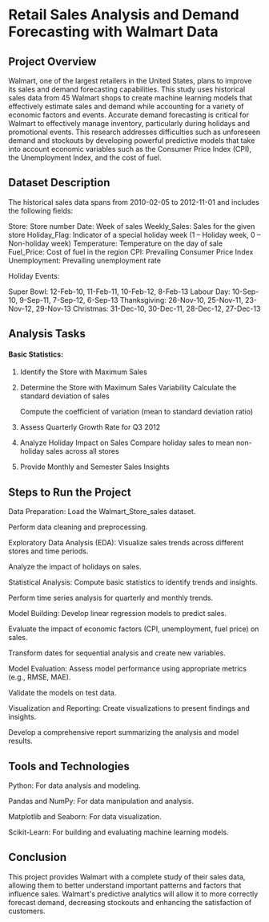 # Retail Sales Analysis and Demand Forecasting with Walmart Data

## Project Overview

Walmart, one of the largest retailers in the United States, plans to improve its sales and demand forecasting capabilities. This study uses historical sales data from 45 Walmart shops to create machine learning models that effectively estimate sales and demand while accounting for a variety of economic factors and events.
Accurate demand forecasting is critical for Walmart to effectively manage inventory, particularly during holidays and promotional events. This research addresses difficulties such as unforeseen demand and stockouts by developing powerful predictive models that take into account economic variables such as the Consumer Price Index (CPI), the Unemployment Index, and the cost of fuel.

## Dataset Description
The historical sales data spans from 2010-02-05 to 2012-11-01 and includes the following fields:

   Store: Store number
   Date: Week of sales
   Weekly_Sales: Sales for the given store
   Holiday_Flag: Indicator of a special holiday week (1 – Holiday week, 0 – Non-holiday week)
   Temperature: Temperature on the day of sale
   Fuel_Price: Cost of fuel in the region
   CPI: Prevailing Consumer Price Index
   Unemployment: Prevailing unemployment rate
   
Holiday Events:

   Super Bowl: 12-Feb-10, 11-Feb-11, 10-Feb-12, 8-Feb-13
   Labour Day: 10-Sep-10, 9-Sep-11, 7-Sep-12, 6-Sep-13
   Thanksgiving: 26-Nov-10, 25-Nov-11, 23-Nov-12, 29-Nov-13
   Christmas: 31-Dec-10, 30-Dec-11, 28-Dec-12, 27-Dec-13

## Analysis Tasks
#### Basic Statistics:
  1. Identify the Store with Maximum Sales
     
  2. Determine the Store with Maximum Sales Variability
     Calculate the standard deviation of sales
     
     Compute the coefficient of variation (mean to standard deviation ratio)
     
  3. Assess Quarterly Growth Rate for Q3 2012
     
  4. Analyze Holiday Impact on Sales
     Compare holiday sales to mean non-holiday sales across all stores
     
  5. Provide Monthly and Semester Sales Insights


## Steps to Run the Project
Data Preparation:
Load the Walmart_Store_sales dataset.

Perform data cleaning and preprocessing.

Exploratory Data Analysis (EDA):
Visualize sales trends across different stores and time periods.

Analyze the impact of holidays on sales.

Statistical Analysis:
Compute basic statistics to identify trends and insights.

Perform time series analysis for quarterly and monthly trends.

Model Building:
Develop linear regression models to predict sales.

Evaluate the impact of economic factors (CPI, unemployment, fuel price) on sales.

Transform dates for sequential analysis and create new variables.

Model Evaluation:
Assess model performance using appropriate metrics (e.g., RMSE, MAE).

Validate the models on test data.

Visualization and Reporting:
Create visualizations to present findings and insights.

Develop a comprehensive report summarizing the analysis and model results.

## Tools and Technologies
Python: For data analysis and modeling.

Pandas and NumPy: For data manipulation and analysis.

Matplotlib and Seaborn: For data visualization.

Scikit-Learn: For building and evaluating machine learning models.

## Conclusion
This project provides Walmart with a complete study of their sales data, allowing them to better understand important patterns and factors that influence sales. Walmart's predictive analytics will allow it to more correctly forecast demand, decreasing stockouts and enhancing the satisfaction of customers.
